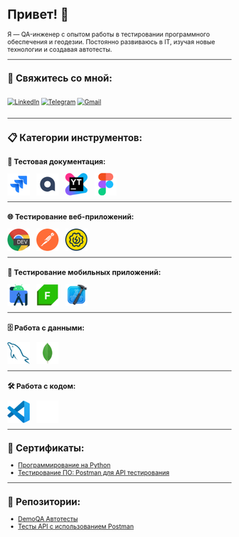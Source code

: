 # Привет! 👋

Я — QA-инженер с опытом работы в тестировании программного обеспечения и геодезии. Постоянно развиваюсь в IT, изучая новые технологии и создавая автотесты.

---

## 🌟 Свяжитесь со мной:

<div align="center" style="display: flex; gap: 10px;">

[![LinkedIn](https://img.shields.io/badge/-LinkedIn-090909?style=for-the-badge&logo=linkedin&logoColor=007BB6)](https://www.linkedin.com/in/wannatoqa/)
[![Telegram](https://img.shields.io/badge/-Telegram-090909?style=for-the-badge&logo=telegram&logoColor=27A0D9)](https://t.me/romalik)
[![Gmail](https://img.shields.io/badge/-Gmail-090909?style=for-the-badge&logo=gmail&logoColor=EA4335)](mailto:romaliku@gmail.com)

</div>

---

## 📋 Категории инструментов:

### 📝 Тестовая документация:
<div align="center" style="display: flex; gap: 15px;">
  <img src="icons/Jira.svg" alt="JIRA" width="50" height="50" title="JIRA">
  <img src="icons/QASE.png" alt="Qase" width="50" height="50" title="Qase">
  <img src="icons/Youtrack.png" alt="YouTrack" width="50" height="50" title="YouTrack">
  <img src="icons/Figma.svg" alt="Figma" width="50" height="50" title="Figma">
</div>

---

### 🌐 Тестирование веб-приложений:
<div align="center" style="display: flex; gap: 15px;">
  <img src="icons/ChromeDev.png" alt="Chrome DevTools" width="50" height="50" title="Chrome DevTools">
  <img src="icons/Postman.png" alt="Postman" width="50" height="50" title="Postman">
  <img src="icons/Soapui.svg" alt="SoapUI" width="50" height="50" title="SoapUI">
</div>

---

### 📱 Тестирование мобильных приложений:
<div align="center" style="display: flex; gap: 15px;">
  <img src="icons/androidsdk.svg" alt="Android SDK" width="50" height="50" title="Android SDK">
  <img src="icons/fiddler.png" alt="Fiddler" width="50" height="50" title="Fiddler">
  <img src="icons/Xcode.svg" alt="Xcode" width="50" height="50" title="Xcode">
</div>

---

### 🗄️ Работа с данными:
<div align="center" style="display: flex; gap: 15px;">
  <img src="icons/mysql.svg" alt="MySQL" width="50" height="50" title="MySQL">
  <img src="icons/mongodb.svg" alt="MongoDB" width="50" height="50" title="MongoDB">
</div>

---

### 🛠️ Работа с кодом:
<div align="center" style="display: flex; gap: 15px;">
  <img src="icons/visualstudio.svg" alt="Visual Studio" width="50" height="50" title="Visual Studio">
  <img src="icons/pycharm.png" alt="PyCharm" width="50" height="50" title="PyCharm">
</div>

---

## 📜 Сертификаты:

- [Программирование на Python](https://stepik.org/cert/2506692?lang=en)
- [Тестирование ПО: Postman для API тестирования](https://stepik.org/cert/2213124?lang=en)

---

## 📂 Репозитории:

- [DemoQA Автотесты](https://github.com/ваш-профиль/demoqa-tests)
- [Тесты API с использованием Postman](https://github.com/ваш-профиль/postman-tests)
